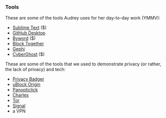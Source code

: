 <h3>Tools</h3>

<p>These are some of the tools Audrey uses for her day-to-day work (YMMV):</p>

<ul>
<li><a href="https://www.sublimetext.com/">Sublime Text</a> ($)</li>
<li><a href="https://desktop.github.com/">GitHub Desktop</a></li>
<li><a href="https://bywordapp.com/">Byword</a> ($) </li>
<li><a href="https://blocktogether.org/">Block Together</a></li>
<li><a href="https://gephi.org">Gephi</a></li>
<li><a href="http://www.cyberghostvpn.com/en_us">CyberGhost</a> ($)</li>
</ul>

<p>These are some of the tools that we used to demonstrate privacy (or rather, the lack of privacy) and tech:</p>

<ul>
<li><a href="https://www.eff.org/privacybadger">Privacy Badger</a></li>
<li><a href="https://github.com/gorhill/uBlock">uBlock Origin</a></li>
<li><a href="https://panopticlick.eff.org">Panopticlick</a></li>
<li><a href="https://www.charlesproxy.com/">Charles</a></li>
<li><a href="https://www.torproject.org/">Tor</a></li>
<li><a href="https://whispersystems.org/">Signal</a></li>
<li>a VPN</li>
</ul>
